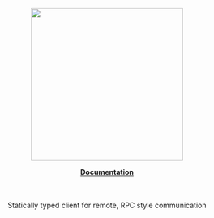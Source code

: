 <p align="center"><a href="https://corets.github.io"><img src="https://corets.github.io/public/logo-github-readme.svg" width="300"/></a></p>

<p align="center"><b><a href="https://corets.github.io/fiber">Documentation</a></b><br/><br/><br/></p>

<p align="center">Statically typed client for remote, RPC style communication</p>

